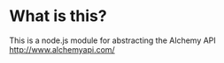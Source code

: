 What is this?
=============

This is a node.js module for abstracting the Alchemy API http://www.alchemyapi.com/
